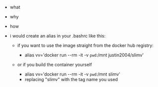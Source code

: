 - what


- why


- how 

- i would create an alias in your .bashrc like this:

    - if you want to use the image straight from the docker hub registry:
        - alias vv='docker run --rm -it -v `pwd`:/mnt justin2004/slimv'

    - or if you build the container yourself
        - alias vv='docker run --rm -it -v `pwd`:/mnt slimv'
        - replacing "slimv" with the tag name you used


